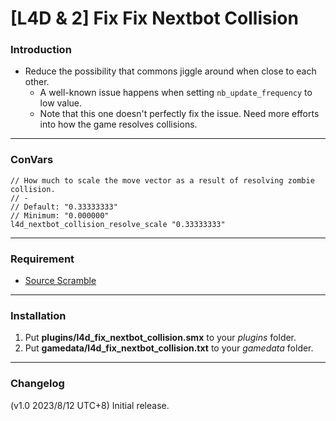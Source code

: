 # [L4D & 2] Fix Fix Nextbot Collision

### Introduction
- Reduce the possibility that commons jiggle around when close to each other.
	- A well-known issue happens when setting `nb_update_frequency` to low value.
	- Note that this one doesn't perfectly fix the issue. Need more efforts into how the game resolves collisions.

<hr>

### ConVars
```
// How much to scale the move vector as a result of resolving zombie collision.
// -
// Default: "0.33333333"
// Minimum: "0.000000"
l4d_nextbot_collision_resolve_scale "0.33333333"
```

<hr>

### Requirement
- [Source Scramble](https://forums.alliedmods.net/showthread.php?t=317175)

<hr>

### Installation
1. Put **plugins/l4d_fix_nextbot_collision.smx** to your _plugins_ folder.
2. Put **gamedata/l4d_fix_nextbot_collision.txt** to your _gamedata_ folder.

<hr>

### Changelog
(v1.0 2023/8/12 UTC+8) Initial release.
